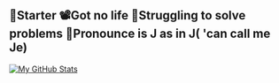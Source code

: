 🐍Starter 
📽️Got no life
🦠Struggling to solve problems
👾Pronounce is J as in J( 'can call me Je)
---
[![My GitHub Stats](https://github-readme-stats.vercel.app/api?username=J2Courier&show_icons=true&theme=radical)](https://github.com/J2Courier)
